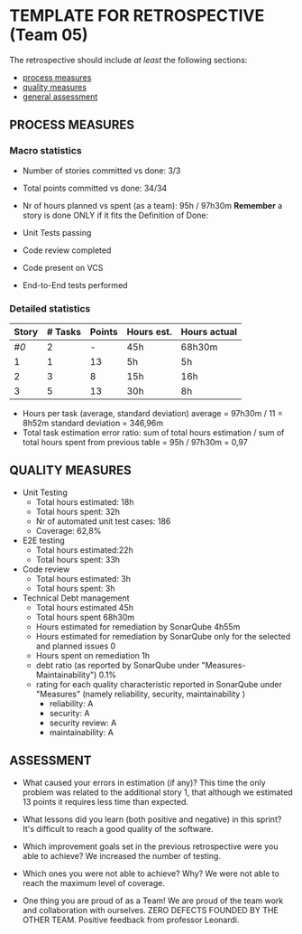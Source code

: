 TEMPLATE FOR RETROSPECTIVE (Team 05)
=====================================

The retrospective should include _at least_ the following
sections:

- [process measures](#process-measures)
- [quality measures](#quality-measures)
- [general assessment](#assessment)

## PROCESS MEASURES 

### Macro statistics

- Number of stories committed vs done: 3/3
- Total points committed vs done: 34/34
- Nr of hours planned vs spent (as a team): 95h / 97h30m
**Remember**  a story is done ONLY if it fits the Definition of Done:

- Unit Tests passing
- Code review completed
- Code present on VCS
- End-to-End tests performed


### Detailed statistics

| Story  | # Tasks | Points | Hours est. | Hours actual |
|--------|---------|--------|------------|--------------|
| _#0_   |    2    |    -   |     45h    |      68h30m  |
|  1     |    1    |    13  |      5h    |      5h      |   
|  2     |    3    |    8   |     15h    |     16h      | 
|  3     |    5    |    13  |     30h    |      8h      |




- Hours per task (average, standard deviation) 
    average = 97h30m / 11 =  8h52m
    standard deviation = 346,96m 
- Total task estimation error ratio: sum of total hours estimation / sum of total hours spent from previous table = 95h / 97h30m = 0,97

  
## QUALITY MEASURES 

- Unit Testing
  - Total hours estimated: 18h
  - Total hours spent: 32h
  - Nr of automated unit test cases: 186
  - Coverage: 62,8%
- E2E testing
  - Total hours estimated:22h 
  - Total hours spent: 33h
- Code review 
  - Total hours estimated: 3h
  - Total hours spent: 3h
- Technical Debt management
  - Total hours estimated 45h
  - Total hours spent 68h30m
  - Hours estimated for remediation by SonarQube 4h55m
  - Hours estimated for remediation by SonarQube only for the selected and planned issues 0
  - Hours spent on remediation 1h
  - debt ratio (as reported by SonarQube under "Measures-Maintainability") 0.1%
  - rating for each quality characteristic reported in SonarQube under "Measures" (namely reliability, security, maintainability )
    - reliability: A
    - security: A
    - security review: A
    - maintainability: A
  


## ASSESSMENT

- What caused your errors in estimation (if any)? This time  the only problem was related to the  additional story 1, that although we estimated 13 points it requires less time than expected.

- What lessons did you learn (both positive and negative) in this sprint?
It's difficult to reach a good quality of the software. 

- Which improvement goals set in the previous retrospective were you able to achieve? We increased the number of testing. 
  
- Which ones you were not able to achieve? Why? We were not able to reach the maximum level of coverage.  

- One thing you are proud of as a Team! 
We are proud of the team work and collaboration with ourselves.
ZERO DEFECTS FOUNDED BY THE OTHER TEAM.
Positive feedback from professor Leonardi.